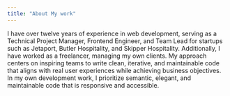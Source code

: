 ```yaml
---
title: "About My work"
---
```

<script setup>
    import Works from "../components/Works.vue"
    import WorkExperienceList from "../components/WorkExperienceList.vue"
</script>

I have over twelve years of experience in web development, serving as a Technical Project Manager, Frontend Engineer, and Team Lead for startups such as Jetaport, Butler Hospitality, and Skipper Hospitality. Additionally, I have worked as a freelancer, managing my own clients. My approach centers on inspiring teams to write clean, iterative, and maintainable code that aligns with real user experiences while achieving business objectives. In my own development work, I prioritize semantic, elegant, and maintainable code that is responsive and accessible.

<WorkExperienceList />